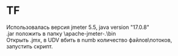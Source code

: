 # TF
Использовалась версия jmeter 5.5, java version "17.0.8" \
.jar положить в папку \apache-jmeter-_._\bin \
Открыть .jmx, в UDV вбить в numb количество файлов\потоков, запустить скрипт.
